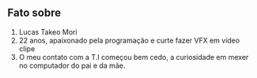 ## Fato sobre <Lucas Mori>
1. Lucas Takeo Mori 
2. 22 anos, apaixonado pela programação e curte fazer VFX em vídeo clipe
3. O meu contato com a T.I começou bem cedo, a curiosidade em mexer no computador do pai e da mãe.
